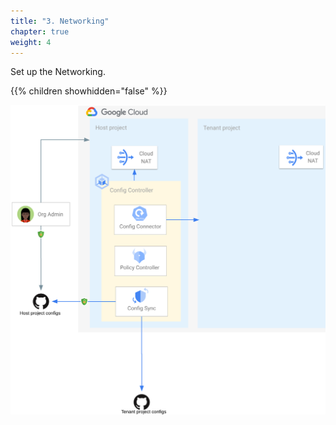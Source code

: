 ```yaml
---
title: "3. Networking"
chapter: true
weight: 4
---
```

Set up the Networking.

{{% children showhidden="false" %}}

![Networking overview](/images/networking-overview.png?width=50pc)